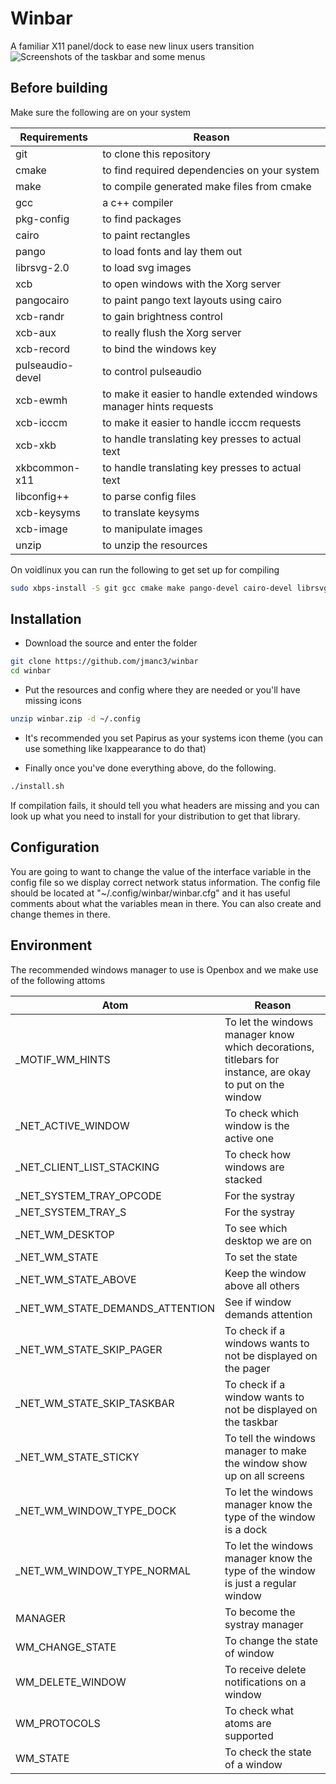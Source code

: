 # Winbar
A familiar X11 panel/dock to ease new linux users transition
![Screenshots of the taskbar and some menus](screenshots/1.png)

## Before building
Make sure the following are on your system

Requirements | Reason
------------ | -------------
git | to clone this repository
cmake | to find required dependencies on your system
make | to compile generated make files from cmake
gcc | a c++ compiler
pkg-config | to find packages
cairo | to paint rectangles
pango | to load fonts and lay them out
librsvg-2.0 | to load svg images
xcb | to open windows with the Xorg server
pangocairo | to paint pango text layouts using cairo
xcb-randr | to gain brightness control
xcb-aux | to really flush the Xorg server
xcb-record | to bind the windows key
pulseaudio-devel | to control pulseaudio
xcb-ewmh | to make it easier to handle extended windows manager hints requests
xcb-icccm | to make it easier to handle icccm requests
xcb-xkb | to handle translating key presses to actual text
xkbcommon-x11 | to handle translating key presses to actual text
libconfig++ | to parse config files
xcb-keysyms | to translate keysyms
xcb-image | to manipulate images
unzip | to unzip the resources

On voidlinux you can run the following to get set up for compiling
```bash
sudo xbps-install -S git gcc cmake make pango-devel cairo-devel librsvg-devel libxcb-devel xcb-util-devel pulseaudio-devel xcb-util-wm-devel libxkbcommon-devel libxkbcommon-x11 libconfig++-devel xcb-util-keysyms-devel xcb-util-image-devel papirus-icon-theme lxappearance unzip
```

## Installation
* Download the source and enter the folder
```bash
git clone https://github.com/jmanc3/winbar
cd winbar
```
* Put the resources and config where they are needed or you'll have missing icons
```bash
unzip winbar.zip -d ~/.config
```
* It's recommended you set Papirus as your systems icon theme (you can use something like lxappearance to do that)


* Finally once you've done everything above, do the following.
```bash
./install.sh
``` 
If compilation fails, it should tell you what headers are missing and you can look up what you need to install for your distribution to get that library.

## Configuration
You are going to want to change the value of the interface variable in the config file so we display correct network status information.
The config file should be located at "~/.config/winbar/winbar.cfg" and it has useful comments about what the variables mean in there.
You can also create and change themes in there.

## Environment
The recommended windows manager to use is Openbox and we make use of the following attoms

Atom | Reason
------------ | -------------
_MOTIF_WM_HINTS | To let the windows manager know which decorations, titlebars for instance, are okay to put on the window
_NET_ACTIVE_WINDOW | To check which window is the active one 
_NET_CLIENT_LIST_STACKING | To check how windows are stacked
_NET_SYSTEM_TRAY_OPCODE | For the systray
_NET_SYSTEM_TRAY_S | For the systray 
_NET_WM_DESKTOP | To see which desktop we are on
_NET_WM_STATE | To set the state
_NET_WM_STATE_ABOVE | Keep the window above all others
_NET_WM_STATE_DEMANDS_ATTENTION | See if window demands attention
_NET_WM_STATE_SKIP_PAGER | To check if a windows wants to not be displayed on the pager
_NET_WM_STATE_SKIP_TASKBAR | To check if a window wants to not be displayed on the taskbar
_NET_WM_STATE_STICKY | To tell the windows manager to make the window show up on all screens
_NET_WM_WINDOW_TYPE_DOCK | To let the windows manager know the type of the window is a dock
_NET_WM_WINDOW_TYPE_NORMAL | To let the windows manager know the type of the window is just a regular window
MANAGER | To become the systray manager
WM_CHANGE_STATE | To change the state of window
WM_DELETE_WINDOW | To receive delete notifications on a window
WM_PROTOCOLS | To check what atoms are supported
WM_STATE | To check the state of a window



